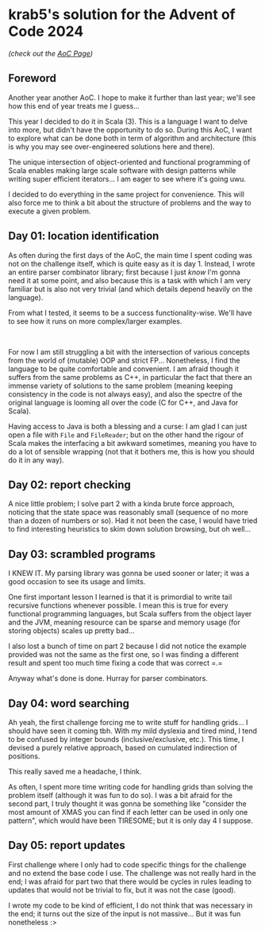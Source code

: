# krab5's solution for the Advent of Code 2024

_(check out the [AoC Page](https://adventofcode.com/2024))_


## Foreword

Another year another AoC. I hope to make it further than last year; we'll see
how this end of year treats me I guess...

This year I decided to do it in Scala (3). This is a language I want to delve
into more, but didn't have the opportunity to do so. During this AoC, I want to
explore what can be done both in term of algorithm and architecture (this is why
you may see over-engineered solutions here and there).

The unique intersection of object-oriented and functional programming of Scala
enables making large scale software with design patterns while writing super
efficient iterators... I am eager to see where it's going uwu.

I decided to do everything in the same project for convenience. This will also
force me to think a bit about the structure of problems and the way to execute
a given problem.


## Day 01: location identification

As often during the first days of the AoC, the main time I spent coding was not
on the challenge itself, which is quite easy as it is day 1. Instead, I wrote an
entire parser combinator library; first because I just _know_ I'm gonna need it
at some point, and also because this is a task with which I am very familiar but
is also not very trivial (and which details depend heavily on the language).

From what I tested, it seems to be a success functionality-wise. We'll have to
see how it runs on more complex/larger examples.

<br>

For now I am still struggling a bit with the intersection of various concepts
from the world of (mutable) OOP and strict FP... Nonetheless, I find the
language to be quite comfortable and convenient. I am afraid though it suffers
from the same problems as C++, in particular the fact that there an immense
variety of solutions to the same problem (meaning keeping consistency in the
code is not always easy), and also the spectre of the original language is
looming all over the code (C for C++, and Java for Scala).

Having access to Java is both a blessing and a curse: I am glad I can just open
a file with `File` and `FileReader`; but on the other hand the rigour of Scala
makes the interfacing a bit awkward sometimes, meaning you have to do a lot of
sensible wrapping (not that it bothers me, this is how you should do it in any
way).


## Day 02: report checking

A nice little problem; I solve part 2 with a kinda brute force approach,
noticing that the state space was reasonably small (sequence of no more than a
dozen of numbers or so). Had it not been the case, I would have tried to find
interesting heuristics to skim down solution browsing, but oh well...


## Day 03: scrambled programs

I KNEW IT. My parsing library was gonna be used sooner or later; it was a good
occasion to see its usage and limits.

One first important lesson I learned is that it is primordial to write tail
recursive functions whenever possible. I mean this is true for every functional
programming languages, but Scala suffers from the object layer and the JVM,
meaning resource can be sparse and memory usage (for storing objects) scales up
pretty bad...

I also lost a bunch of time on part 2 because I did not notice the example
provided was not the same as the first one, so I was finding a different result
and spent too much time fixing a code that was correct =.=

Anyway what's done is done. Hurray for parser combinators.


## Day 04: word searching

Ah yeah, the first challenge forcing me to write stuff for handling grids... I
should have seen it coming tbh. With my mild dyslexia and tired mind, I tend to
be confused by integer bounds (inclusive/exclusive, etc.). This time, I devised
a purely relative approach, based on cumulated indirection of positions.

This really saved me a headache, I think.

As often, I spent more time writing code for handling grids than solving the
problem itself (although it was fun to do so). I was a bit afraid for the second
part, I truly thought it was gonna be something like "consider the most amount
of XMAS you can find if each letter can be used in only one pattern", which
would have been TIRESOME; but it is only day 4 I suppose.


## Day 05: report updates

First challenge where I only had to code specific things for the challenge and
no extend the base code I use. The challenge was not really hard in the end; I
was afraid for part two that there would be cycles in rules leading to updates
that would not be trivial to fix, but it was not the case (good).

I wrote my code to be kind of efficient, I do not think that was necessary in
the end; it turns out the size of the input is not massive... But it was fun
nonetheless :>




